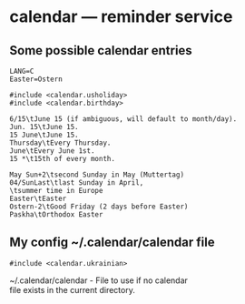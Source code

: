 # calendar — reminder service

## Some possible calendar entries 

```
LANG=C
Easter=Ostern

#include <calendar.usholiday>
#include <calendar.birthday>

6/15\tJune 15 (if ambiguous, will default to month/day).
Jun. 15\tJune 15.
15 June\tJune 15.
Thursday\tEvery Thursday.
June\tEvery June 1st.
15 *\t15th of every month.

May Sun+2\tsecond Sunday in May (Muttertag)
04/SunLast\tlast Sunday in April,
\tsummer time in Europe
Easter\tEaster
Ostern-2\tGood Friday (2 days before Easter)
Paskha\tOrthodox Easter
```

## My config ~/.calendar/calendar file

```
#include <calendar.ukrainian>
```

~/.calendar/calendar - File to use if no calendar  
file exists in the current directory.  
